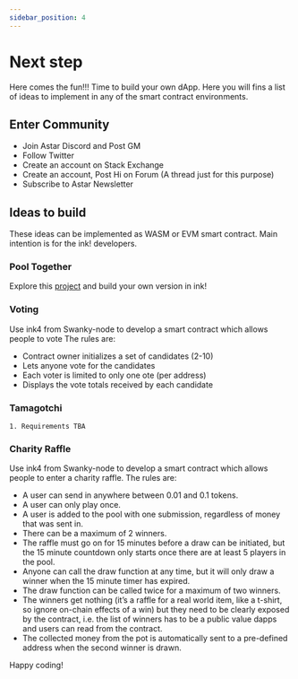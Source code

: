 ```yaml
---
sidebar_position: 4
---
```



# Next step
Here comes the fun!!! Time to build your own dApp.
Here you will fins a list of ideas to implement in any of the smart contract environments.


## Enter Community

- Join Astar Discord and Post GM
- Follow Twitter
- Create an account on Stack Exchange
- Create an account, Post Hi on Forum (A thread just for this purpose)
- Subscribe to Astar Newsletter

## Ideas to build
These ideas can be implemented as WASM or EVM smart contract. Main intention is for the ink! developers.
### Pool Together 
Explore this [project](https://app.pooltogether.com/) and build your own version in ink!

### Voting
Use ink4 from Swanky-node to develop a smart contract which allows people to vote The rules are:

* Contract owner initializes a set of candidates (2-10) 
* Lets anyone vote for the candidates
* Each voter is limited to only one ote (per address) 
* Displays the vote totals received by each candidate

### Tamagotchi
    1. Requirements TBA
### Charity Raffle

Use ink4 from Swanky-node to develop a smart contract which allows people to enter a charity raffle. The rules are:

* A user can send in anywhere between 0.01 and 0.1 tokens.
* A user can only play once.
* A user is added to the pool with one submission, regardless of money that was sent in.
* There can be a maximum of 2 winners.
* The raffle must go on for 15 minutes before a draw can be initiated, but the 15 minute countdown only starts once there are at least 5 players in the pool.
* Anyone can call the draw function at any time, but it will only draw a winner when the 15 minute timer has expired.
* The draw function can be called twice for a maximum of two winners.
* The winners get nothing (it’s a raffle for a real world item, like a t-shirt, so ignore on-chain effects of a win) but they need to be clearly exposed by the contract, i.e. the list of winners has to be a public value dapps and users can read from the contract.
* The collected money from the pot is automatically sent to a pre-defined address when the second winner is drawn.

Happy coding!

